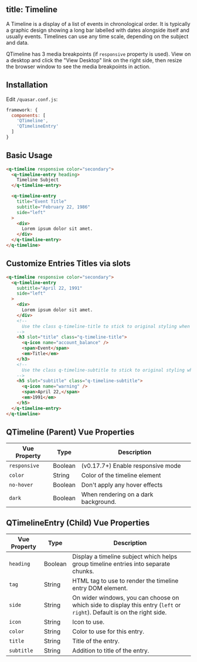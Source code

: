 title: Timeline
---
A Timeline is a display of a list of events in chronological order. It is typically a graphic design showing a long bar labelled with dates alongside itself and usually events. Timelines can use any time scale, depending on the subject and data.

QTimeline has 3 media breakpoints (if `responsive` property is used). View on a desktop and click the "View Desktop" link on the right side, then resize the browser window to see the media breakpoints in action.
<input type="hidden" data-fullpage-demo="other-components/timeline">

## Installation
Edit `/quasar.conf.js`:
```js
framework: {
  components: [
    'QTimeline',
    'QTimelineEntry'
  ]
}
```

## Basic Usage
```html
<q-timeline responsive color="secondary">
  <q-timeline-entry heading>
    Timeline Subject
  </q-timeline-entry>

  <q-timeline-entry
    title="Event Title"
    subtitle="February 22, 1986"
    side="left"
  >
    <div>
      Lorem ipsum dolor sit amet.
    </div>
  </q-timeline-entry>
</q-timeline>
```
## Customize Entries Titles via slots
```html
<q-timeline responsive color="secondary">
  <q-timeline-entry
    subtitle="April 22, 1991"
    side="left"
  >
    <div>
      Lorem ipsum dolor sit amet.
    </div>
    <!--
      Use the class q-timeline-title to stick to original styling when using slots
    -->
    <h3 slot="title" class="q-timeline-title">
      <q-icon name="account_balance" />
      <span>Event</span>
      <em>Title</em>
    </h3>
    <!--
      Use the class q-timeline-subtitle to stick to original styling when using slots
    -->
    <h5 slot="subtitle" class="q-timeline-subtitle">
      <q-icon name="warning" />
      <span>April 22,</span>
      <em>1991</em>
    </h5>
  </q-timeline-entry>
</q-timeline>
```


## QTimeline (Parent) Vue Properties
| Vue Property | Type    | Description                            |
| ---          | ---     | ---                                    |
| `responsive` | Boolean | (v0.17.7+) Enable responsive mode |
| `color` | String  | Color of the timeline element |
| `no-hover` | Boolean | Don't apply any hover effects |
| `dark` | Boolean | When rendering on a dark background. |

## QTimelineEntry (Child) Vue Properties
| Vue Property | Type    | Description |
| ---          | ---     | ---         |
| `heading` | Boolean | Display a timeline subject which helps group timeline entries into separate chunks. |
| `tag` | String | HTML tag to use to render the timeline entry DOM element. |
| `side` | String | On wider windows, you can choose on which side to display this entry (`left` or `right`). Default is on the right side. |
| `icon` | String | Icon to use. |
| `color` | String | Color to use for this entry. |
| `title` | String | Title of the entry. |
| `subtitle` | String | Addition to title of the entry. |
